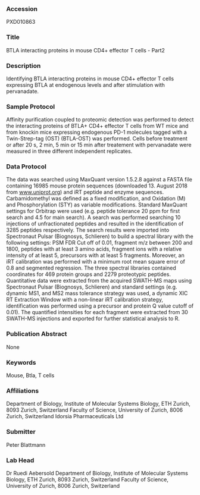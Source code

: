 ### Accession
PXD010863

### Title
BTLA interacting proteins in mouse CD4+ effector T cells - Part2

### Description
Identifying BTLA interacting proteins in mouse CD4+ effector T cells expressing BTLA at endogenous levels and after stimulation with pervanadate.

### Sample Protocol
Affinity purification coupled to proteomic detection was performed to detect the interacting proteins of BTLA+ CD4+ effector T cells from WT mice and from knockin mice expressing endogenous PD-1 molecules tagged with a Twin-Strep-tag (OST) (BTLA-OST) was performed. Cells before treatment or after 20 s, 2 min, 5 min or 15 min after treatement with pervanadate were measured in three different independent replicates.

### Data Protocol
The data was searched using MaxQuant version 1.5.2.8 against a FASTA file containing 16985 mouse protein sequences (downloaded 13. August 2018 from www.uniprot.org) and iRT peptide and enzyme sequences. Carbamidomethyl was defined as a fixed modification, and Oxidation (M) and Phosphorylation (STY) as variable modifications. Standard MaxQuant settings for Orbitrap were used (e.g. peptide tolerance 20 ppm for first search and 4.5 for main search). A search was performed searching 10 injections of unfractionated peptides and resulted in the identification of 3285 peptides respectively. The search results were imported into Spectronaut Pulsar (Biognosys, Schlieren) to build a spectral library with the following settings: PSM FDR Cut off of 0.01, fragment m/z between 200 and 1800, peptides with at least 3 amino acids, fragment ions with a relative intensity of at least 5, precursors with at least 5 fragments. Moreover, an iRT calibration was performed with a minimum root mean square error of 0.8 and segmented regression. The three spectral libraries contained coordinates for 469 protein groups and 2279 proteotypic peptides. Quantitative data were extracted from the acquired SWATH-MS maps using Spectronaut Pulsar (Biognosys, Schlieren) and standard settings (e.g. dynamic MS1, and MS2 mass tolerance strategy was used, a dynamic XIC RT Extraction Window with a non-linear iRT calibration strategy, identification was performed using a precursor and protein Q value cutoff of 0.01). The quantified intensities for each fragment were extracted from 30 SWATH-MS injections and exported for further statistical analysis to R.

### Publication Abstract
None

### Keywords
Mouse, Btla, T cells

### Affiliations
Department of Biology, Institute of Molecular Systems Biology, ETH Zurich, 8093 Zurich, Switzerland Faculty of Science, University of Zurich, 8006 Zurich, Switzerland
Idorsia Pharmaceuticals Ltd

### Submitter
Peter Blattmann

### Lab Head
Dr Ruedi Aebersold
Department of Biology, Institute of Molecular Systems Biology, ETH Zurich, 8093 Zurich, Switzerland Faculty of Science, University of Zurich, 8006 Zurich, Switzerland


